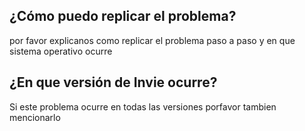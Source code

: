 ## ¿Cómo puedo replicar el problema?
por favor explicanos como replicar el problema paso a paso y en que sistema operativo ocurre
## ¿En que versión de Invie ocurre?
Si este problema ocurre en todas las versiones porfavor tambien mencionarlo
